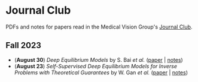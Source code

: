 # Journal Club

PDFs and notes for papers read in the Medical Vision Group's [Journal Club](https://groups.csail.mit.edu/vision/golland/group_meeting/doku.php).
## Fall 2023
- (**August 30**) *Deep Equilibrium Models* by S. Bai *et al.* ([paper](https://arxiv.org/abs/1909.01377) | [notes](23fall/23.08.30.md))
- (**August 23**) _Self-Supervised Deep Equilibrium Models for Inverse Problems with Theoretical Guarantees_ by W. Gan *et al.* ([paper](https://arxiv.org/abs/2210.03837) | [notes](23fall/23.08.23.md))